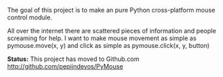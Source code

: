 The goal of this project is to make an pure Python cross-platform mouse control module.

All over the internet there are scattered pieces of information and people screaming for help. I want to make mouse movement as simple as pymouse.move(x, y) and click as simple as pymouse.click(x, y, button)

**Status:** This project has moved to Github.com
http://github.com/pepijndevos/PyMouse